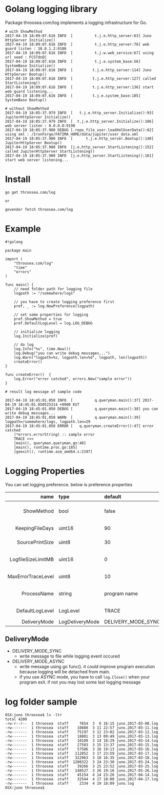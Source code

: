 # Golang logging library #

Package throosea.com/log implements a logging infrastructure for Go. 


```
# with ShowMethod
2017-04-19 18:09:07.616 INFO  [          t.j.e.http_server:63] Juno HttpServer Initialize()
2017-04-19 18:09:07.616 INFO  [          t.j.e.http_server:76] web guard listen : 10.0.1.2:9180
2017-04-19 18:09:07.616 INFO  [          t.j.w.web_service:67] using url seed : FCSTdnEC
2017-04-19 18:09:07.616 INFO  [          t.j.e.system_base:56] SystemBase Initialize()
2017-04-19 18:09:07.616 INFO  [         t.j.e.http_server:114] Juno HttpServer Bootup()
2017-04-19 18:09:07.616 INFO  [         t.j.e.http_server:127] called StartListening()
2017-04-19 18:09:07.616 INFO  [         t.j.e.http_server:136] start web guard listening...
2017-04-19 18:09:07.616 INFO  [         t.j.e.system_base:105] SystemBase Bootup()

# without ShowMethod
2017-04-19 18:05:37.979 INFO  [   t.j.e.http_server.Initialize():93] JupiterHttpServer Initialize()
2017-04-19 18:05:37.979 INFO  [  t.j.e.http_server.Initialize():106] web server listen : 0.0.0.0:9190
2017-04-19 18:05:37.980 DEBUG [.repo_file_user.loadXmlUserData():62] using xml : /IronForge/FATIMA_HOME/data/jupiter/user_data.xml
2017-04-19 18:05:37.980 INFO  [      t.j.e.http_server.Bootup():140] JupiterHttpServer Bootup()
2017-04-19 18:05:37.980 INFO  [j.e.http_server.StartListening():152] called JupiterHttpServer StartListening()
2017-04-19 18:05:37.980 INFO  [j.e.http_server.StartListening():161] start web server listening...
```

# Install #
```
go get throosea.com/log

or

govendor fetch throosea.com/log
```


# Example #

```
#!golang

package main

import (
	"throosea.com/log"
	"time"
	"errors"
)

func main() {
	// need folder path for logging file
	logpath := "/somewhere/logs"

	// you have to create logging preference first
	pref, _ := log.NewPreference(logpath)

	// set some properties for logging
	pref.ShowMethod = true
	pref.DefaultLogLevel = log.LOG_DEBUG

	// initialize logging
	log.Initialize(pref)

	// do log
	log.Info("%s", time.Now())
	log.Debug("you can write debug messages...")
	log.Warn("logpath=%s, logpath.len=%d", logpath, len(logpath))
	createError()
}

func createError()  {
	log.Error("error catched", errors.New("sample error"))
}
```

```
# result log message of sample code

2017-04-19 18:45:01.050 INFO  [          q.queryman.main():37] 2017-04-19 18:45:01.050525314 +0900 KST
2017-04-19 18:45:01.050 DEBUG [          q.queryman.main():38] you can write debug messages...
2017-04-19 18:45:01.050 WARN  [          q.queryman.main():39] logpath=/somewhere/logs, logpath.len=29
2017-04-19 18:45:01.050 ERROR [   q.queryman.createError():47] error catched
	(*errors.errorString) :: sample error
	TRACE <<<
	[main(), queryman.queryman.go:40]
	[main(), runtime.proc.go:185]
	[goexit(), runtime.asm_amd64.s:2197]

```

# Logging Properties #

You can set logging preference. below is preference properties

name     | type   | default | remark
---------:| :----- | :----- | :-----
ShowMethod  |  bool | false | whether show method name or not
KeepingFileDays | uint16 | 90 | max days for keeping log files
SourcePrintSize | uint8 | 30 | source expression length
LogfileSizeLimitMB | uint16 | 0 | max log file size in MB (not yet supported)
MaxErrorTraceLevel | uint8 | 10 | max trace level for error
ProcessName | string | program name | running program(process) name
DefaultLogLevel | LogLevel | TRACE | default logging level
DeliveryMode | LogDeliveryMode | DELIVERY_MODE_SYNC | sync or async

## DeliveryMode ##

* DELIVERY_MODE_SYNC
	* write message to file while logging event occured
* DELIVERY_MODE_ASYNC
	* write message using go func(). it could improve program execution because logging will be detached from main.
	* if you use ASYNC mode, you have to call `log.Close()` when your program exit. if not you may lost some last logging message

# log folder sample #
```
OSX:juno throosea$ ls -ltr
total 4200
-rw-r--r--  1 throosea  staff     7654  3  8 16:15 juno.2017-03-08.log
-rw-------  1 throosea  staff    10880  3 11 22:57 juno.2017-03-11.log
-rw-------  1 throosea  staff    75197  3 12 23:02 juno.2017-03-12.log
-rw-------  1 throosea  staff    18801  3 13 09:49 juno.2017-03-13.log
-rw-------  1 throosea  staff    10189  3 14 18:29 juno.2017-03-14.log
-rw-------  1 throosea  staff    27583  3 15 13:37 juno.2017-03-15.log
-rw-------  1 throosea  staff    57586  3 16 19:13 juno.2017-03-16.log
-rw-------  1 throosea  staff   112852  3 17 23:59 juno.2017-03-17.log
-rw-------  1 throosea  staff   322963  3 18 16:35 juno.2017-03-18.log
-rw-------  1 throosea  staff  1208322  3 24 23:30 juno.2017-03-24.log
-rw-------  1 throosea  staff    39266  3 25 23:52 juno.2017-03-25.log
-rw-------  1 throosea  staff   148527  3 26 19:16 juno.2017-03-26.log
-rw-------  1 throosea  staff    45154  4 14 23:26 juno.2017-04-14.log
-rw-------  1 throosea  staff    32544  4 17 18:00 juno.2017-04-17.log
-rw-------  1 throosea  staff     2334  4 19 18:09 juno.log
OSX:juno throosea$
```